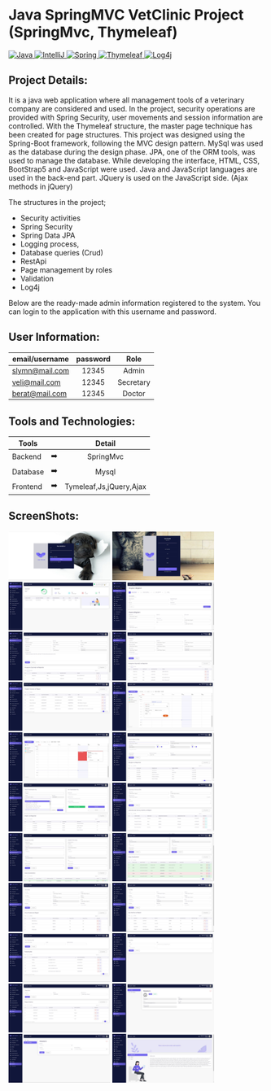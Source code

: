 # Java SpringMVC VetClinic Project (SpringMvc, Thymeleaf)

<p>
  <a href="https://github.com/slymnkrc/Java-SpringMVC-VetClinic-Project">
    <img src="https://img.shields.io/badge/Java-v1.8-3eb049" alt="Java" data-canonical-src="https://img.shields.io/badge/Java-v1.8-3eb049" style="max-width: 100%;">
  </a>
  <a href="https://github.com/slymnkrc/Java-SpringMVC-VetClinic-Project">
    <img src="https://img.shields.io/badge/IntelliJ%20IDEA-v2021.1.3-d10000" alt="IntelliJ" data-canonical-src="https://img.shields.io/badge/IntelliJ%20IDEA-v2021.1.3-d10000"        style="max-width: 100%;">
  </a>
  <a href="https://github.com/slymnkrc/Java-SpringMVC-VetClinic-Project">
    <img src="https://img.shields.io/badge/SpringFramework-v2.5.4-e46e2e" alt="Spring" data-canonical-src="https://img.shields.io/badge/SpringFramework-v2.5.4-e46e2e" style="max-      width: 100%;">
  </a>
  <a href="https://github.com/slymnkrc/Java-SpringMVC-VetClinic-Project">
    <img src="https://img.shields.io/badge/Thymeleaf-v2.0.5-306998" alt="Thymeleaf" data-canonical-src="https://img.shields.io/badge/Thymeleaf-v2.0.5-306998" style="max-width:           100%;">
  </a>
  <a href="https://github.com/slymnkrc/Java-SpringMVC-VetClinic-Project">
    <img src="https://img.shields.io/badge/Log4j-v1.2.17-eeeeee" alt="Log4j" data-canonical-src="https://img.shields.io/badge/Log4j-v1.2.17-eeeeee" style="max-width:           100%;">
  </a>
</p>

## Project Details:

It is a java web application where all management tools of a veterinary company are considered and used. In the project, security operations are provided with Spring Security, user movements and session information are controlled. With the Thymeleaf structure, the master page technique has been created for page structures. 
This project was designed using the Spring-Boot framework, following the MVC design pattern. MySql was used as the database during the design phase. JPA, one of the ORM tools, was used to manage the database. While developing the interface, HTML, CSS, BootStrap5 and JavaScript were used. Java and JavaScript languages are used in the back-end part. JQuery is used on the JavaScript side. (Ajax methods in jQuery)

The structures in the project;
- Security activities
- Spring Security
- Spring Data JPA
- Logging process,
- Database queries (Crud)
- RestApi
- Page management by roles
- Validation
- Log4j


Below are the ready-made admin information registered to the system. You can login to the application with this username and password.

## User Information:

| email/username | password | Role |
| ------------- |:-------------:| :-------------:|
| slymn@mail.com  | 12345 | Admin |
| veli@mail.com  | 12345 | Secretary |
| berat@mail.com  | 12345 | Doctor |

## Tools and Technologies:

| Tools |  | Detail |
| ------------- |:-------------:|:-------------:|
| Backend | :arrow_right: | SpringMvc|
| Database | :arrow_right: | Mysql |
| Frontend | :arrow_right: | Tymeleaf,Js,jQuery,Ajax |

## ScreenShots:

<p>
  
<a href="https://github.com/slymnkrc/Java-SpringMVC-VetClinic-Project/blob/main/images/1.jpg" target="_blank">
<img src="https://github.com/slymnkrc/Java-SpringMVC-VetClinic-Project/blob/main/images/1.jpg" width="200" style="max-width:200%;"></a>
  
<a href="https://github.com/slymnkrc/Java-SpringMVC-VetClinic-Project/blob/main/images/2.jpg" target="_blank">
<img src="https://github.com/slymnkrc/Java-SpringMVC-VetClinic-Project/blob/main/images/2.jpg" width="200" style="max-width:200%;"></a>
  
<a href="https://github.com/slymnkrc/Java-SpringMVC-VetClinic-Project/blob/main/images/3.jpg" target="_blank">
<img src="https://github.com/slymnkrc/Java-SpringMVC-VetClinic-Project/blob/main/images/3.jpg" width="200" style="max-width:200%;"></a>
  
<a href="https://github.com/slymnkrc/Java-SpringMVC-VetClinic-Project/blob/main/images/4.jpg" target="_blank">
<img src="https://github.com/slymnkrc/Java-SpringMVC-VetClinic-Project/blob/main/images/4.jpg" width="200" style="max-width:200%;"></a>
  
<a href="https://github.com/slymnkrc/Java-SpringMVC-VetClinic-Project/blob/main/images/5.jpg" target="_blank">
<img src="https://github.com/slymnkrc/Java-SpringMVC-VetClinic-Project/blob/main/images/5.jpg" width="200" style="max-width:200%;"></a>
  
<a href="https://github.com/slymnkrc/Java-SpringMVC-VetClinic-Project/blob/main/images/6.jpg" target="_blank">
<img src="https://github.com/slymnkrc/Java-SpringMVC-VetClinic-Project/blob/main/images/6.jpg" width="200" style="max-width:200%;"></a>
  
<a href="https://github.com/slymnkrc/Java-SpringMVC-VetClinic-Project/blob/main/images/7.jpg" target="_blank">
<img src="https://github.com/slymnkrc/Java-SpringMVC-VetClinic-Project/blob/main/images/7.jpg" width="200" style="max-width:200%;"></a>
  
<a href="https://github.com/slymnkrc/Java-SpringMVC-VetClinic-Project/blob/main/images/8.jpg" target="_blank">
<img src="https://github.com/slymnkrc/Java-SpringMVC-VetClinic-Project/blob/main/images/8.jpg" width="200" style="max-width:200%;"></a>
  
<a href="https://github.com/slymnkrc/Java-SpringMVC-VetClinic-Project/blob/main/images/9.jpg" target="_blank">
<img src="https://github.com/slymnkrc/Java-SpringMVC-VetClinic-Project/blob/main/images/9.jpg" width="200" style="max-width:200%;"></a>
  
<a href="https://github.com/slymnkrc/Java-SpringMVC-VetClinic-Project/blob/main/images/10.jpg" target="_blank">
<img src="https://github.com/slymnkrc/Java-SpringMVC-VetClinic-Project/blob/main/images/10.jpg" width="200" style="max-width:200%;"></a>
  
<a href="https://github.com/slymnkrc/Java-SpringMVC-VetClinic-Project/blob/main/images/11.jpg" target="_blank">
<img src="https://github.com/slymnkrc/Java-SpringMVC-VetClinic-Project/blob/main/images/11.jpg" width="200" style="max-width:200%;"></a>
  
<a href="https://github.com/slymnkrc/Java-SpringMVC-VetClinic-Project/blob/main/images/12.jpg" target="_blank">
<img src="https://github.com/slymnkrc/Java-SpringMVC-VetClinic-Project/blob/main/images/12.jpg" width="200" style="max-width:200%;"></a>
  
<a href="https://github.com/slymnkrc/Java-SpringMVC-VetClinic-Project/blob/main/images/13.jpg" target="_blank">
<img src="https://github.com/slymnkrc/Java-SpringMVC-VetClinic-Project/blob/main/images/13.jpg" width="200" style="max-width:200%;"></a>
  
<a href="https://github.com/slymnkrc/Java-SpringMVC-VetClinic-Project/blob/main/images/14.jpg" target="_blank">
<img src="https://github.com/slymnkrc/Java-SpringMVC-VetClinic-Project/blob/main/images/14.jpg" width="200" style="max-width:200%;"></a>
  
<a href="https://github.com/slymnkrc/Java-SpringMVC-VetClinic-Project/blob/main/images/15.jpg" target="_blank">
<img src="https://github.com/slymnkrc/Java-SpringMVC-VetClinic-Project/blob/main/images/15.jpg" width="200" style="max-width:200%;"></a>
  
<a href="https://github.com/slymnkrc/Java-SpringMVC-VetClinic-Project/blob/main/images/16.jpg" target="_blank">
<img src="https://github.com/slymnkrc/Java-SpringMVC-VetClinic-Project/blob/main/images/16.jpg" width="200" style="max-width:200%;"></a>
  
<a href="https://github.com/slymnkrc/Java-SpringMVC-VetClinic-Project/blob/main/images/17.jpg" target="_blank">
<img src="https://github.com/slymnkrc/Java-SpringMVC-VetClinic-Project/blob/main/images/17.jpg" width="200" style="max-width:200%;"></a>
  
<a href="https://github.com/slymnkrc/Java-SpringMVC-VetClinic-Project/blob/main/images/18.jpg" target="_blank">
<img src="https://github.com/slymnkrc/Java-SpringMVC-VetClinic-Project/blob/main/images/18.jpg" width="200" style="max-width:200%;"></a>
  
<a href="https://github.com/slymnkrc/Java-SpringMVC-VetClinic-Project/blob/main/images/19.jpg" target="_blank">
<img src="https://github.com/slymnkrc/Java-SpringMVC-VetClinic-Project/blob/main/images/19.jpg" width="200" style="max-width:200%;"></a>
  
<a href="https://github.com/slymnkrc/Java-SpringMVC-VetClinic-Project/blob/main/images/20.jpg" target="_blank">
<img src="https://github.com/slymnkrc/Java-SpringMVC-VetClinic-Project/blob/main/images/20.jpg" width="200" style="max-width:200%;"></a>
  
<a href="https://github.com/slymnkrc/Java-SpringMVC-VetClinic-Project/blob/main/images/21.jpg" target="_blank">
<img src="https://github.com/slymnkrc/Java-SpringMVC-VetClinic-Project/blob/main/images/21.jpg" width="200" style="max-width:200%;"></a>
  
<a href="https://github.com/slymnkrc/Java-SpringMVC-VetClinic-Project/blob/main/images/22.jpg" target="_blank">
<img src="https://github.com/slymnkrc/Java-SpringMVC-VetClinic-Project/blob/main/images/22.jpg" width="200" style="max-width:200%;"></a>
  
</p>
